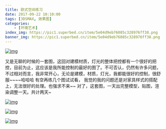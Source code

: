 ```yaml
---
title: 欧式空间练习
date: 2017-09-22 10:10:00
tags: [3DSMAX, 效果图]
categories: 
	- [环境艺术]
index_img: https://pic1.superbed.cn/item/5e04d9eb76085c328976ff38.png
banner_img: https://pic1.superbed.cn/item/5e04d9eb76085c328976ff38.png
---
```


[![img](https://pic1.superbed.cn/item/5e04d9eb76085c328976ff38.png)](https://3.bp.blogspot.com/-z0A7cmfDTlM/WcTGBkbLKBI/AAAAAAAARMM/zrQzcSDghj8AsxKYJO8RmElUzzOnSE1HQCLcBGAs/s1600/1.2.png)

   又是无聊的时候的一套图，这回对建模材质，灯光的整体把控都有一个很好的把控，目前为止，这应该是我所能控制的最好的图了。不可否认，仍然有许多问题，不过相对而言，我非常开心，无论是建模，材质，灯光，我都能很好的控制，很舒服~~~~哈哈哈
  有空再练几个图试试看，
  我觉的我的问题还是对家具样式的搭配上，无法很好的处理。也强求不来~~
  对了，这套图，一天出完整模型，贴图，渲染调整一天。共计两天~

[![img](https://pic2.superbed.cn/item/5e04da1476085c3289770655.png)](https://1.bp.blogspot.com/-4Qg__R2tjT0/WcTFwzaMAdI/AAAAAAAARME/RtYLn7FGYtcEgB0zPN-A2OUlrAj7npffgCLcBGAs/s1600/1.3.png)



[![img](https://pic.superbed.cn/item/5e04da2c76085c3289770af8.png)](https://1.bp.blogspot.com/-SVs4mPHIAAA/WcTG39U0pFI/AAAAAAAARMw/OF7Q99lYqYs2MzU4qenyBQ_WpZ3V_XIywCLcBGAs/s1600/1.4.png)



[![img](https://pic.superbed.cn/item/5e04da3b76085c3289770d8a.png)](https://2.bp.blogspot.com/-rVLXzrgzI0s/WcTIvhyx4ZI/AAAAAAAARNc/nZh6hRvYYrsJg_qT1Ie5IcHJAOJ0IgrhwCLcBGAs/s1600/1.1.png)